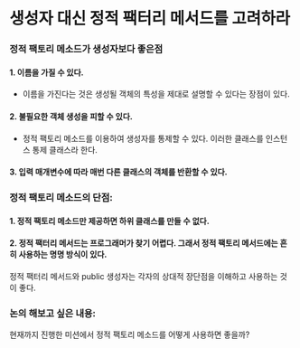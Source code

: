 # 생성자 대신 정적 팩터리 메서드를 고려하라

### 정적 팩토리 메소드가 생성자보다 좋은점

#### 1. 이름을 가질 수 있다.
- 이름을 가진다는 것은 생성될 객체의 특성을 제대로 설명할 수 있다는 장점이 있다.

#### 2. 불필요한 객체 생성을 피할 수 있다.
- 정적 팩토리 메소드를 이용하여 생성자를 통제할 수 있다. 이러한 클래스를 인스턴스 통제 클래스라 한다.

#### 3. 입력 매개변수에 따라 매번 다른 클래스의 객체를 반환할 수 있다.


### 정적 팩토리 메소드의 단점:
#### 1. 정적 팩토리 메소드만 제공하면 하위 클래스를 만들 수 없다.
#### 2. 정적 팩터리 메서드는 프로그래머가 찾기 어렵다. 그래서 정적 팩토리 메서드에는 흔히 사용하는 명명 방식이 있다.

정적 팩터리 메서드와 public 생성자는 각자의 상대적 장단점을 이해하고 사용하는 것이 좋다.


### 논의 해보고 싶은 내용:
현재까지 진행한 미션에서 정적 팩토리 메소드를 어떻게 사용하면 좋을까?
